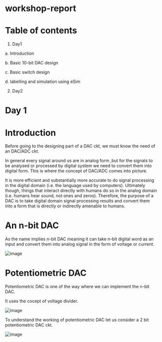 # workshop-report
# Table of contents
1.	Day1

 a. Introduction
 
 b.  Basic 10-bit DAC design
 
 c. Basic switch design
 
 d. labelling and simulation using eSim
 
2.   Day2

# Day 1

# Introduction

Before going to the designing part of a DAC ckt, we must know the need of an DAC/ADC ckt.

In general every signal around us are in analog form ,but for the signals to be analysed or processed by digital system we need to convert them into digital form. This is where the concept of DAC/ADC comes into picture.

It is more efficient and substantially more accurate to do signal processing in the digital domain (i.e. the language used by computers). Ultimately though, things that interact directly with humans do so in the analog domain (i.e. humans hear sound, not ones and zeros). Therefore, the purpose of a DAC is to take digital domain signal processing results and convert them into a form that is directly or indirectly amenable to humans.

# An n-bit DAC

As the name implies n-bit DAC meaning it can take n-bit digital word as an input and convert them into analog signal in the form of voltage or current.

![image](https://user-images.githubusercontent.com/91653986/135462518-46baeafb-58e3-4605-9fd7-9f7b9a43f6ff.png)


# Potentiometric DAC

Potentiometric DAC is one of the way where we can implement the n-bit DAC.

It uses the cocept of voltage divider.


![image](https://user-images.githubusercontent.com/91653986/135465130-e32c18f7-02b0-4524-88bd-1fcf8762cab3.png)


To understand the working of potentiometric DAC let us consider a 2 bit potentiometric DAC ckt.


![image](https://user-images.githubusercontent.com/91653986/135468697-9c33b6e7-76fd-4cf7-a266-e555ae268663.png)










